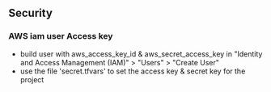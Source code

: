 ## Security ##
### AWS iam user Access key
- build user with aws_access_key_id & aws_secret_access_key in "Identity and Access Management (IAM)" > "Users" > "Create User"
- use the file 'secret.tfvars' to set the access key & secret key for the project 
